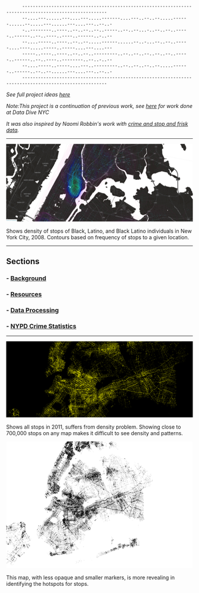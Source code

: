           ------------------------------------------------------------------------------------------------------
          --....---......---....---.....-------....---..--..--.....------......--.....---......---....---..--..-
          -..--------..----..--..--..--..-----..--..--...-..--..--..-----..------..--..----..----..------..-..--
          --....-----..----..--..--.....------......--..-...--..--..-----....----.....-----..-----....---....---
          -----..----..----..--..--..---------..--..--..--..--..--..-----..------..--..----..--------..--..-..--
          --....-----..-----....---..---------..--..--..--..--.....------..------..--..--......---....---..--..-
          ------------------------------------------------------------------------------------------------------

*See full project ideas [here](https://github.com/hrwgc/nyc/blob/gh-pages/_posts/project.md)*

*Note:This project is a continuation of previous work, see [here](http://wiki.datawithoutborders.cc/index.php?title=Project:Current_events:NYC_DD:NYCLU) for work done at Data Dive NYC*

*It was also inspired by Naomi Robbin's work with [crime and stop and frisk data](http://www.forbes.com/sites/naomirobbins/2012/03/23/visualizing-stop-and-frisk-and-murder-rates-in-new-york-city/).*

****

![Race Contour Lines](https://github.com/hrwgc/precinct/raw/gh-pages/assets/themes/core/css/img/race-contour-lines.png)

Shows density of stops of Black, Latino, and Black Latino individuals in New York City, 2008. Contours based on frequency of stops to a given location. 


------

## Sections

### - [Background](https://github.com/hrwgc/nyc/blob/gh-pages/_posts/project.md)
### - [Resources](https://github.com/hrwgc/nyc/blob/gh-pages/_includes/data/readme.md)
### - [Data Processing](https://github.com/hrwgc/nyc/blob/gh-pages/_includes/data/data-processing.md)
### - [NYPD Crime Statistics](https://github.com/hrwgc/nyc/blob/gh-pages/_includes/data/crime-pdfs/readme.md)

------ 

![Aggregate 2011 Stops](https://github.com/hrwgc/precinct/raw/gh-pages/assets/themes/core/css/img/aggregate2011.png)

Shows all stops in 2011, suffers from density problem. Showing close to 700,000 stops on any map makes it difficult to see density and patterns. 


![density map](https://github.com/hrwgc/precinct/raw/gh-pages/assets/themes/core/css/img/density.png)

This map, with less opaque and smaller markers, is more revealing in identifying the hotspots for stops. 


